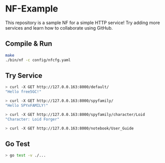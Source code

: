 # NF-Example

This repository is a sample NF for a simple HTTP service!
Try adding more services and learn how to collaborate using GitHub.

## Compile & Run

```sh
make
./bin/nf -c config/nfcfg.yaml
```

## Try Service

```sh
> curl -X GET http://127.0.0.163:8000/default/
"Hello free5GC!"

> curl -X GET http://127.0.0.163:8000/spyfamily/
"Hello SPYxFAMILY!"

> curl -X GET http://127.0.0.163:8000/spyfamily/character/Loid
"Character: Loid Forger"

> curl -X GET http://127.0.0.163:8000/notebook/User_Guide
```

## Go Test

```sh
> go test -v ./...
```
